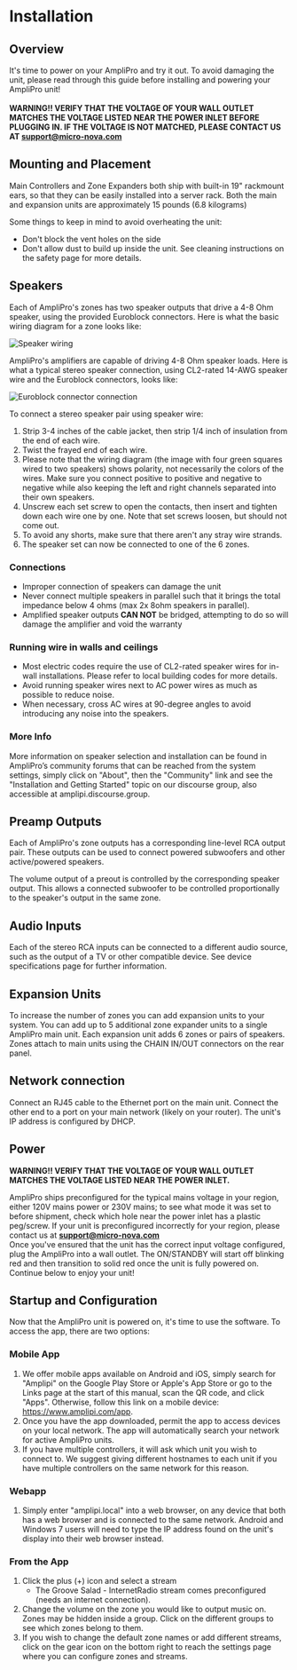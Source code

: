 # Installation
## Overview
It's time to power on your AmpliPro and try it out. To avoid damaging the unit, please read through this guide before installing and powering your AmpliPro unit!
\
\
 **WARNING!! VERIFY THAT THE VOLTAGE OF YOUR WALL OUTLET MATCHES THE VOLTAGE LISTED NEAR THE POWER INLET BEFORE PLUGGING IN. IF THE VOLTAGE IS NOT MATCHED, PLEASE CONTACT US AT support@micro-nova.com**

## Mounting and Placement

Main Controllers and Zone Expanders both ship with built-in 19" rackmount ears, so that they can be easily installed into a server rack.
Both the main and expansion units are approximately 15 pounds (6.8 kilograms)

Some things to keep in mind to avoid overheating the unit:
- Don't block the vent holes on the side
- Don't allow dust to build up inside the unit. See cleaning instructions on the safety page for more details.


## Speakers
Each of AmpliPro's zones has two speaker outputs that drive a 4-8 Ohm speaker, using the provided Euroblock connectors. Here is what the basic wiring diagram for a zone looks like:

![Speaker wiring](imgs/zone_speaker_wiring.png)

AmpliPro's amplifiers are capable of driving 4-8 Ohm speaker loads. Here is what a typical stereo speaker connection, using CL2-rated 14-AWG speaker wire and the Euroblock connectors, looks like:

![Euroblock connector connection](imgs/euroblock_example.jpg)

To connect a stereo speaker pair using speaker wire:

1. Strip 3-4 inches of the cable jacket, then strip 1/4 inch of insulation from the end of each wire.
2. Twist the frayed end of each wire.
3. Please note that the wiring diagram (the image with four green squares wired to two speakers) shows polarity, not necessarily the colors of the wires. Make sure you connect positive to positive and negative to negative while also keeping the left and right channels separated into their own speakers.
4. Unscrew each set screw to open the contacts, then insert and tighten down each wire one by one. Note that set screws loosen, but should not come out.
5. To avoid any shorts, make sure that there aren't any stray wire strands.
6. The speaker set can now be connected to one of the 6 zones.

### Connections
- Improper connection of speakers can damage the unit
- Never connect multiple speakers in parallel such that it brings the total impedance below 4 ohms (max 2x 8ohm speakers in parallel).
- Amplified speaker outputs **CAN NOT** be bridged, attempting to do so will damage the amplifier and void the warranty

### Running wire in walls and ceilings
- Most electric codes require the use of CL2-rated speaker wires for in-wall installations. Please refer to local building codes for more details.
- Avoid running speaker wires next to AC power wires as much as possible to reduce noise.
- When necessary, cross AC wires at 90-degree angles to avoid introducing any noise into the speakers.

### More Info

More information on speaker selection and installation can be found in AmpliPro’s community forums that can be reached from the system settings, simply click on "About", then the "Community" link and see the "Installation and Getting Started" topic on our discourse group, also accessible at amplipi.discourse.group.

## Preamp Outputs
Each of AmpliPro's zone outputs has a corresponding line-level RCA output pair. These outputs can be used to connect powered subwoofers and other active/powered speakers.

The volume output of a preout is controlled by the corresponding speaker output. This allows a connected subwoofer to be controlled proportionally to the speaker's output in the same zone.

## Audio Inputs
Each of the stereo RCA inputs can be connected to a different audio source, such as the output of a TV or other compatible device. See device specifications page for further information.

## Expansion Units
To increase the number of zones you can add expansion units to your system. You can add up to 5 additional zone expander units to a single AmpliPro main unit. Each expansion unit adds 6 zones or pairs of speakers. Zones attach to main units using the CHAIN IN/OUT connectors on the rear panel.

## Network connection
Connect an RJ45 cable to the Ethernet port on the main unit. Connect the other end to a port on your main network (likely on your router). The unit's IP address is configured by DHCP.

## Power
**WARNING!! VERIFY THAT THE VOLTAGE OF YOUR WALL OUTLET MATCHES THE VOLTAGE LISTED NEAR THE POWER INLET.**

AmpliPro ships preconfigured for the typical mains voltage in your region, either 120V mains power or 230V mains; to see what mode it was set to before shipment, check which hole near the power inlet has a plastic peg/screw. If your unit is preconfigured incorrectly for your region, please contact us at **support@micro-nova.com**
\
Once you've ensured that the unit has the correct input voltage configured, plug the AmpliPro into a wall outlet. The ON/STANDBY will start off blinking red and then transition to solid red once the unit is fully powered on. Continue below to enjoy your unit!

## Startup and Configuration
Now that the AmpliPro unit is powered on, it's time to use the software. To access the app, there are two options:

### Mobile App

1. We offer mobile apps available on Android and iOS, simply search for "Amplipi" on the Google Play Store or Apple's App Store or go to the Links page at the start of this manual, scan the QR code, and click "Apps". Otherwise, follow this link on a mobile device: https://www.amplipi.com/app.
2. Once you have the app downloaded, permit the app to access devices on your local network. The app will automatically search your network for active AmpliPro units.
3. If you have multiple controllers, it will ask which unit you wish to connect to. We suggest giving different hostnames to each unit if you have multiple controllers on the same network for this reason.

### Webapp

1. Simply enter "amplipi.local" into a web browser, on any device that both has a web browser and is connected to the same network. Android and Windows 7 users will need to type the IP address found on the unit's display into their web browser instead.


### From the App

1. Click the plus (+) icon and select a stream
    - The Groove Salad - InternetRadio stream comes preconfigured (needs an internet connection).
2. Change the volume on the zone you would like to output music on. Zones may be hidden inside a group. Click on the different groups to see which zones belong to them.
3. If you wish to change the default zone names or add different streams, click on the gear icon on the bottom right to reach the settings page where you can configure zones and streams.

